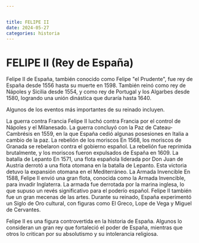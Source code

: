 ```yaml
---


title: FELIPE II
date: 2024-05-27
categories: historia
---
```


# FELIPE II (Rey de España)



Felipe II de España, también conocido como Felipe "el Prudente", fue rey de España desde 1556 hasta su muerte en 1598. También reinó como rey de Nápoles y Sicilia desde 1554, y como rey de Portugal y los Algarbes desde 1580, logrando una unión dinástica que duraría hasta 1640.

Algunos de los eventos más importantes de su reinado incluyen.

La guerra contra Francia Felipe II luchó contra Francia por el control de Nápoles y el Milanesado. La guerra concluyó con la Paz de Cateau-Cambrésis en 1559, en la que España cedió algunas posesiones en Italia a cambio de la paz.
La rebelión de los moriscos En 1568, los moriscos de Granada se rebelaron contra el gobierno español. La rebelión fue reprimida brutalmente, y los moriscos fueron expulsados de España en 1609.
La batalla de Lepanto En 1571, una flota española liderada por Don Juan de Austria derrotó a una flota otomana en la batalla de Lepanto. Esta victoria detuvo la expansión otomana en el Mediterráneo.
La Armada Invencible En 1588, Felipe II envió una gran flota, conocida como la Armada Invencible, para invadir Inglaterra. La armada fue derrotada por la marina inglesa, lo que supuso un revés significativo para el poderío español.
Felipe II también fue un gran mecenas de las artes. Durante su reinado, España experimentó un Siglo de Oro cultural, con figuras como El Greco, Lope de Vega y Miguel de Cervantes.

Felipe II es una figura controvertida en la historia de España. Algunos lo consideran un gran rey que fortaleció el poder de España, mientras que otros lo critican por su absolutismo y su intolerancia religiosa.
